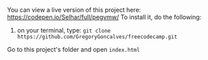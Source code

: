 You can view a live version of this project here: https://codepen.io/Selhar/full/pegvmw/
To install it, do the following:

1. on your terminal, type: `git clone https://github.com/GregoryGoncalves/freecodecamp.git`

Go to this project's folder and open `index.html`